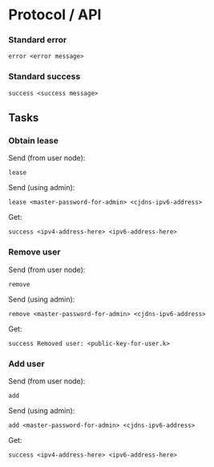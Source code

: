 # Protocol / API

### Standard error
```
error <error message>
```

### Standard success
```
success <success message>
```

## Tasks

### Obtain lease

Send (from user node):
```
lease
```

Send (using admin):
```
lease <master-password-for-admin> <cjdns-ipv6-address>
```

Get:
```
success <ipv4-address-here> <ipv6-address-here>
```

### Remove user

Send (from user node):
```
remove
```

Send (using admin):
```
remove <master-password-for-admin> <cjdns-ipv6-address>
```

Get:
```
success Removed user: <public-key-for-user.k>
```

### Add user

Send (from user node):
```
add
```

Send (using admin):
```
add <master-password-for-admin> <cjdns-ipv6-address>
```

Get:
```
success <ipv4-address-here> <ipv6-address-here> 
```
